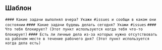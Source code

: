 ## Шаблон
`#### Какие задачи выполнял вчера? Укажи #issues и сообщи в каком они состоянии`
`#### Какие задачи будешь делать сегодня? Укажи #issues`
`#### Что тебя блокирует? (Этот пункт используется когда тебя что-то блокирует)`
`#### Есть ли личные дела из-за которых нужно отсутствовать на рабочем месте в течение рабочего дня? (Этот пункт используется когда дела есть)`
